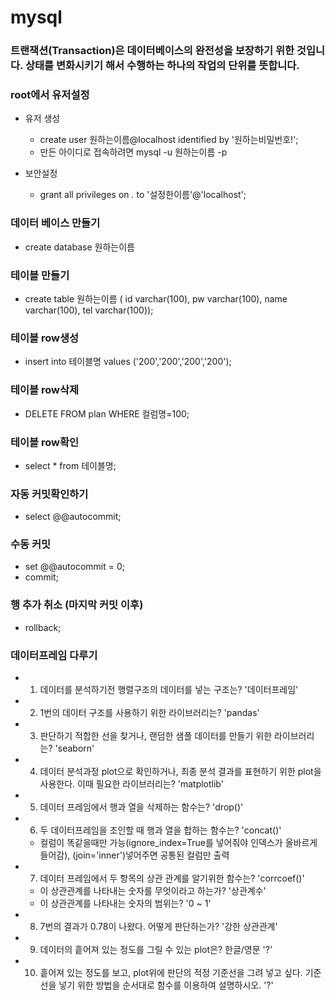 # mysql

### 트랜잭션(Transaction)은 데이터베이스의 완전성을 보장하기 위한 것입니다. 상태를 변화시키기 해서 수행하는 하나의 작업의 단위를 뜻합니다.

### root에서 유저설정

  - 유저 생성
    - create user 원하는이름@localhost identified by '원하는비밀번호!';
    - 만든 아이디로 접속하려면 mysql -u 원하는이름 -p

  - 보안설정
    - grant all privileges on  *.* to '설정한이름'@'localhost';

### 데이터 베이스 만들기
- create database 원하는이름

### 테이블 만들기
- create table 원하는이름 ( id varchar(100), pw varchar(100), name varchar(100), tel varchar(100));

### 테이블 row생성
- insert into 테이블명 values ('200','200','200','200');

### 테이블 row삭제
- DELETE FROM plan WHERE 컬럼명=100;

### 테이블 row확인
- select * from 테이블명;

### 자동 커밋확인하기
- select @@autocommit;

### 수동 커밋
- set @@autocommit = 0; 
- commit;

### 행 추가 취소 (마지막 커밋 이후)
- rollback;

### 데이터프레임 다루기
- 1. 데이터를 분석하기전 행렬구조의 데이터를 넣는 구조는?  '데이터프레임'
- 2. 1번의 데이터 구조를 사용하기 위한 라이브러리는?    'pandas'
- 3. 판단하기 적합한 선을 찾거나, 랜덤한 샘플 데이터를 만들기 위한 라이브러리는?    'seaborn'
- 4. 데이터 분석과정 plot으로 확인하거나, 최종 분석 결과를 표현하기 위한 plot을 사용한다. 이때 필요한 라이브러리는?    'matplotlib'
- 5. 데이터 프레임에서 행과 열을 삭제하는 함수는?    'drop()'
- 6. 두 데이터프레임을 조인할 때 행과 열을 합하는 함수는?   'concat()'
  - 컬럼이 똑같을때만 가능(ignore_index=True를 넣어줘야 인덱스가 올바르게 들어감), (join='inner')넣어주면 공통된 컬럼만 출력
- 7. 데이터 프레임에서 두 항목의 상관 관계를 알기위한 함수는?     'corrcoef()'
  - 이 상관관계를 나타내는 숫자를 무엇이라고 하는가?     '상관계수'
  - 이 상관관계를 나타내는 숫자의 범위는?    '0 ~ 1'
- 8. 7번의 결과가 0.78이 나왔다. 어떻게 판단하는가?    '강한 상관관계'
- 9. 데이터의 흩어져 있는 정도를 그릴 수 있는 plot은? 한글/영문    '?'
- 10. 흩어져 있는 정도를 보고, plot위에 판단의 적정 기준선을 그려 넣고 싶다. 기준선을 넣기 위한 방법을 순서대로 함수를 이용하여 설명하시오.     '?'














